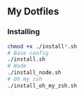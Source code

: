 ## My Dotfiles

### Installing

```bash
chmod +x ./install*.sh
# Base config
./install.sh
# Node
./install_node.sh
# Oh my zsh
./install_oh_my_zsh.sh
```
